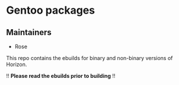 # Gentoo packages

## Maintainers

- Rose

This repo contains the ebuilds for binary and non-binary versions of Horizon.

!! **Please read the ebuilds prior to building** !!